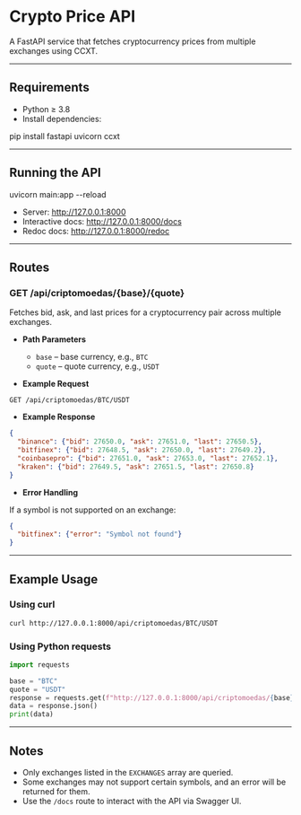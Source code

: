 # Crypto Price API

A FastAPI service that fetches cryptocurrency prices from multiple exchanges using CCXT.

---

## Requirements

- Python ≥ 3.8
- Install dependencies:

pip install fastapi uvicorn ccxt

---

## Running the API

uvicorn main:app --reload

* Server: http://127.0.0.1:8000
* Interactive docs: http://127.0.0.1:8000/docs
* Redoc docs: http://127.0.0.1:8000/redoc

---

## Routes

### GET /api/criptomoedas/{base}/{quote}

Fetches bid, ask, and last prices for a cryptocurrency pair across multiple exchanges.

* **Path Parameters**

  * `base` – base currency, e.g., `BTC`
  * `quote` – quote currency, e.g., `USDT`

* **Example Request**

```
GET /api/criptomoedas/BTC/USDT
```

* **Example Response**

```json
{
  "binance": {"bid": 27650.0, "ask": 27651.0, "last": 27650.5},
  "bitfinex": {"bid": 27648.5, "ask": 27650.0, "last": 27649.2},
  "coinbasepro": {"bid": 27651.0, "ask": 27653.0, "last": 27652.1},
  "kraken": {"bid": 27649.5, "ask": 27651.5, "last": 27650.8}
}
```

* **Error Handling**

If a symbol is not supported on an exchange:

```json
{
  "bitfinex": {"error": "Symbol not found"}
}
```

---

## Example Usage

### Using curl

```bash
curl http://127.0.0.1:8000/api/criptomoedas/BTC/USDT
```

### Using Python requests

```python
import requests

base = "BTC"
quote = "USDT"
response = requests.get(f"http://127.0.0.1:8000/api/criptomoedas/{base}/{quote}")
data = response.json()
print(data)
```

---

## Notes

* Only exchanges listed in the `EXCHANGES` array are queried.
* Some exchanges may not support certain symbols, and an error will be returned for them.
* Use the `/docs` route to interact with the API via Swagger UI.
